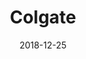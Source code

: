 ---
layout: site
title: "Colgate"
date: 2018-12-25
categories: [health-fitness]
version: 1.6.9
major: 1
minor: 6
patch: 9
slug: colgate
link: https://www.colgate.com/en-us
submitter: lpolepeddi
permalink: /sites/:slug
---